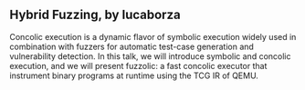 ## Hybrid Fuzzing, by lucaborza

Concolic execution is a dynamic flavor of symbolic execution widely used in combination with fuzzers for automatic test-case generation and vulnerability detection.
In this talk, we will introduce symbolic and concolic execution, and we will present fuzzolic: a fast concolic executor that instrument binary programs at runtime using the TCG IR of QEMU.